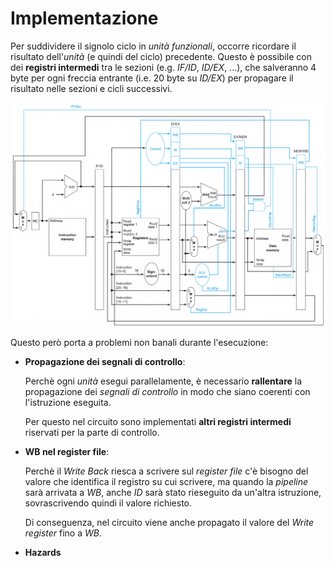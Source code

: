 # Implementazione

Per suddividere il signolo ciclo in _unità funzionali_, occorre ricordare il risultato dell'_unità_ (e quindi del ciclo) precedente.
Questo è possibile con dei **registri intermedi** tra le sezioni (e.g. _IF/ID_, _ID/EX_, ...), che salveranno 4 byte per ogni freccia entrante (i.e. 20 byte su _ID/EX_) per propagare il risultato nelle sezioni e cicli successivi.

![Schema circuito della CPU pipeline](assets/01.png)

Questo però porta a problemi non banali durante l'esecuzione:

- **Propagazione dei segnali di controllo**:

	Perchè ogni _unità_ esegui parallelamente, è necessario **rallentare** la propagazione dei _segnali di controllo_ in modo che siano coerenti con l'istruzione eseguita.

	Per questo nel circuito sono implementati **altri registri intermedi** riservati per la parte di controllo.

- **WB nel register file**:

	Perchè il _Write Back_ riesca a scrivere sul _register file_ c'è bisogno del valore che identifica il registro su cui scrivere, ma quando la _pipeline_ sarà arrivata a _WB_, anche _ID_ sarà stato rieseguito da un'altra istruzione, sovrascrivendo quindi il valore richiesto.

	Di conseguenza, nel circuito viene anche propagato il valore del _Write register_ fino a _WB_.

- **Hazards**

